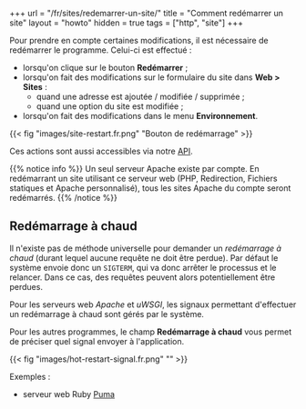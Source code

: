 +++
url = "/fr/sites/redemarrer-un-site/"
title = "Comment redémarrer un site"
layout = "howto"
hidden = true
tags = ["http", "site"]
+++

Pour prendre en compte certaines modifications, il est nécessaire de redémarrer le programme. Celui-ci est effectué :

- lorsqu'on clique sur le bouton **Redémarrer** ;
- lorsqu'on fait des modifications sur le formulaire du site dans **Web > Sites** :
	- quand une adresse est ajoutée / modifiée / supprimée ;
	- quand une option du site est modifiée ;
- lorsqu'on fait des modifications dans le menu **Environnement**.
	
{{< fig "images/site-restart.fr.png" "Bouton de redémarrage" >}}

Ces actions sont aussi accessibles via notre [API](api).

{{% notice info %}}
Un seul serveur Apache existe par compte. En redémarrant un site utilisant ce serveur web (PHP, Redirection, Fichiers statiques et Apache personnalisé), tous les sites Apache du compte seront redémarrés.
{{% /notice %}}

## Redémarrage à chaud

Il n'existe pas de méthode universelle pour demander un *redémarrage à chaud* (durant lequel aucune requête ne doit être perdue). Par défaut le système envoie donc un `SIGTERM`, qui va donc arrêter le processus et le relancer. Dans ce cas, des requêtes peuvent alors potentiellement être perdues.

Pour les serveurs web *Apache* et *uWSGI*, les signaux permettant d'effectuer un redémarrage à chaud sont gérés par le système.

Pour les autres programmes, le champ **Redémarrage à chaud** vous permet de préciser quel signal envoyer à l'application.

{{< fig "images/hot-restart-signal.fr.png" "" >}}

Exemples :

- serveur web Ruby [Puma](https://github.com/puma/puma/blob/master/docs/restart.md)
